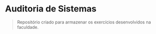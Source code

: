 # Auditoria de Sistemas

> Repositório criado para armazenar os exercícios desenvolvidos na faculdade.

